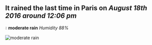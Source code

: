 ## It rained the last time in Paris on *August 18th 2016 around 12:06 pm*
💧  **moderate rain** *Humidity 88%*

![moderate rain](http://openweathermap.org/img/w/10d.png)
